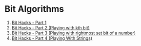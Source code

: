 # Bit Algorithms

1. [Bit Hacks - Part 1]
2. [Bit Hacks - Part 2 (Playing with kth bit)]
3. [Bit Hacks - Part 3 (Playing with rightmost set bit of a number)]
4. [Bit Hacks - Part 4 (Playing With Strings)]


[Bit Hacks - Part 1]: https://github.com/chinchponkli/bit-algorithms/wiki/Bit-Hacks---Part-1
[Bit Hacks - Part 2 (Playing with kth bit)]: https://github.com/chinchponkli/bit-algorithms/wiki/Bit-Hacks---Part-2-(Playing-with-kth-bit)
[Bit Hacks - Part 3 (Playing with rightmost set bit of a number)]: https://github.com/chinchponkli/bit-algorithms/wiki/Bit-Hacks-Part-3-(Playing-with-rightmost-set-bit-of-a-number)
[Bit Hacks - Part 4 (Playing With Strings)]: https://github.com/chinchponkli/bit-algorithms/wiki/Bit-Hacks-Part-4-(Playing-With-Strings)
